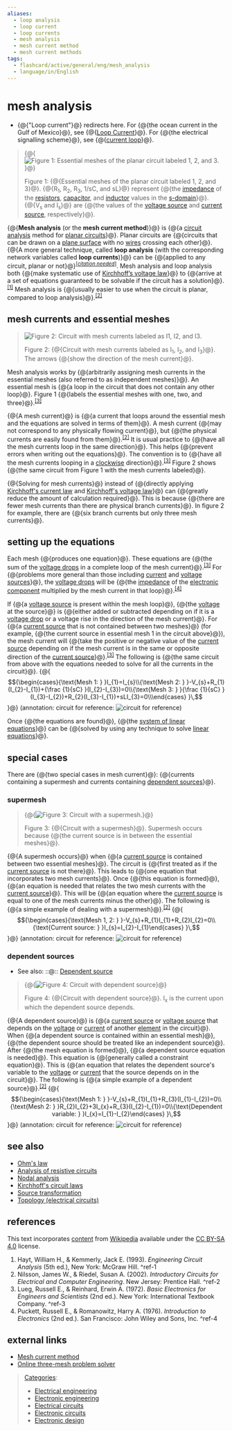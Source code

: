 ```yaml
---
aliases:
  - loop analysis
  - loop current
  - loop currents
  - mesh analysis
  - mesh current method
  - mesh current methods
tags:
  - flashcard/active/general/eng/mesh_analysis
  - language/in/English
---
```


# mesh analysis

- {@{"Loop current"}@} redirects here. For {@{the ocean current in the Gulf of Mexico}@}, see {@{[Loop Current](Loop%20Current.md)}@}. For {@{the electrical signalling scheme}@}, see {@{[current loop](current%20loop.md)}@}. <!--SR:!2025-03-20,4,270!2025-03-20,4,270!2025-03-20,4,288!2025-03-20,4,288!2025-03-20,4,288-->

> {@{![Figure 1: Essential meshes of the planar circuit labeled 1, 2, and 3.](../../archives/Wikimedia%20Commons/Mesh%20Analysis%20Example1%20TeX.svg)}@}
>
> Figure 1: {@{Essential meshes of the planar circuit labeled 1, 2, and 3}@}. {@{R<sub>1</sub>, R<sub>2</sub>, R<sub>3</sub>, 1/sC, and sL}@} represent {@{the [impedance](electrical%20impedance.md) of the [resistors](resistor.md), [capacitor](capacitor.md), and [inductor](inductor.md) values in the [s-domain](s-domain.md)}@}. {@{V<sub>s</sub> and I<sub>s</sub>}@} are {@{the values of the [voltage source](voltage%20source.md) and [current source](current%20source.md), respectively}@}. <!--SR:!2025-03-20,4,288!2025-03-20,4,270!2025-03-20,4,270!2025-03-20,4,270!2025-03-20,4,288!2025-03-20,4,288-->

{@{__Mesh analysis__ \(or the __mesh current method__\)}@} is {@{a [circuit analysis](circuit%20analysis.md) method for [planar circuits](planar%20graph.md)}@}. Planar circuits are {@{circuits that can be drawn on a [plane surface](plane%20(mathematics).md) with no [wires](wire.md) crossing each other}@}. {@{A more general technique, called __loop analysis__ \(with the corresponding network variables called __loop currents__\)}@} can be {@{applied to any circuit, planar or not}@}<sup>\[_[citation needed](https://en.wikipedia.org/wiki/Wikipedia:Citation%20needed)_\]</sup>. Mesh analysis and loop analysis both {@{make systematic use of [Kirchhoff’s voltage law](Kirchhoff's%20circuit%20laws.md)}@} to {@{arrive at a set of equations guaranteed to be solvable if the circuit has a solution}@}.<sup>[\[1\]](#^ref-1)</sup> Mesh analysis is {@{usually easier to use when the circuit is planar, compared to loop analysis}@}.<sup>[\[2\]](#^ref-2)</sup> <!--SR:!2025-03-20,4,288!2025-03-20,4,270!2025-03-20,4,288!2025-03-20,4,270!2025-03-20,4,270!2025-03-20,4,270!2025-03-20,4,270!2025-03-20,4,288-->

## mesh currents and essential meshes

> ![Figure 2: Circuit with mesh currents labeled as I<sub>1</sub>, I<sub>2</sub>, and I<sub>3</sub>.](../../archives/Wikimedia%20Commons/Mesh%20Analysis%20Example2%20TeX.svg)
>
> Figure 2: {@{Circuit with mesh currents labeled as I<sub>1</sub>, I<sub>2</sub>, and I<sub>3</sub>}@}. The arrows {@{show the direction of the mesh current}@}. <!--SR:!2025-03-20,4,270!2025-03-20,4,288-->

Mesh analysis works by {@{arbitrarily assigning mesh currents in the essential meshes \(also referred to as independent meshes\)}@}. An essential mesh is {@{a loop in the circuit that does not contain any other loop}@}. Figure 1 {@{labels the essential meshes with one, two, and three}@}.<sup>[\[3\]](#^ref-3)</sup> <!--SR:!2025-03-20,4,270!2025-03-20,4,288!2025-03-20,4,288-->

{@{A mesh current}@} is {@{a current that loops around the essential mesh and the equations are solved in terms of them}@}. A mesh current {@{may not correspond to any physically flowing current}@}, but {@{the physical currents are easily found from them}@}.<sup>[\[2\]](#^ref-2)</sup> It is usual practice to {@{have all the mesh currents loop in the same direction}@}. This helps {@{prevent errors when writing out the equations}@}. The convention is to {@{have all the mesh currents looping in a [clockwise](clockwise.md) direction}@}.<sup>[\[3\]](#^ref-3)</sup> Figure 2 shows {@{the same circuit from Figure 1 with the mesh currents labeled}@}. <!--SR:!2025-03-20,4,288!2025-03-20,4,270!2025-03-20,4,270!2025-03-20,4,270!2025-03-20,4,270!2025-03-20,4,270!2025-03-20,4,288!2025-03-20,4,270-->

{@{Solving for mesh currents}@} instead of {@{directly applying [Kirchhoff's current law](Kirchhoff's%20circuit%20laws.md#Kirchhoff's%20current%20law%20(KCL)) and [Kirchhoff's voltage law](Kirchhoff's%20circuit%20laws.md#Kirchhoff's%20voltage%20law%20(KVL))}@} can {@{greatly reduce the amount of calculation required}@}. This is because {@{there are fewer mesh currents than there are physical branch currents}@}. In figure 2 for example, there are {@{six branch currents but only three mesh currents}@}. <!--SR:!2025-03-20,4,270!2025-03-20,4,288!2025-03-20,4,270!2025-03-20,4,288!2025-03-20,4,288-->

## setting up the equations

Each mesh {@{produces one equation}@}. These equations are {@{the sum of the [voltage drops](voltage%20drop.md) in a complete loop of the mesh current}@}.<sup>[\[3\]](#^ref-3)</sup> For {@{problems more general than those including [current](current%20source.md) and [voltage sources](voltage%20source.md)}@}, the [voltage drops](voltage%20drop.md) will be {@{the [impedance](electrical%20impedance.md) of the [electronic component](electronic%20component.md) multiplied by the mesh current in that loop}@}.<sup>[\[4\]](#^ref-4)</sup> <!--SR:!2025-03-20,4,288!2025-03-20,4,270!2025-03-20,4,288!2025-03-20,4,270-->

If {@{a [voltage source](voltage%20source.md) is present within the mesh loop}@}, {@{the [voltage](voltage.md) at the source}@} is {@{either added or subtracted depending on if it is a [voltage drop](voltage%20drop.md) or a voltage rise in the direction of the mesh current}@}. For {@{a [current source](current%20source.md) that is not contained between two meshes}@} \(for example, {@{the current source in essential mesh 1 in the circuit above}@}\), the mesh current will {@{take the positive or negative value of the [current source](current%20source.md) depending on if the mesh current is in the same or opposite direction of the [current source](current%20source.md)}@}.<sup>[\[3\]](#^ref-3)</sup> The following is {@{the same circuit from above with the equations needed to solve for all the currents in the circuit}@}. {@{$${\begin{cases}{\text{Mesh 1: } }I_{1}=I_{s}\\{\text{Mesh 2: } }-V_{s}+R_{1}(I_{2}-I_{1})+{\frac {1}{sC} }(I_{2}-I_{3})=0\\{\text{Mesh 3: } }{\frac {1}{sC} }(I_{3}-I_{2})+R_{2}(I_{3}-I_{1})+sLI_{3}=0\\\end{cases} }\,$$}@} \(annotation: circuit for reference: ![circuit for reference](../../archives/Wikimedia%20Commons/Mesh%20Analysis%20Example2%20TeX.svg)\) <!--SR:!2025-03-20,4,270!2025-03-20,4,270!2025-03-20,4,270!2025-03-20,4,270!2025-03-20,4,288!2025-03-20,4,270!2025-03-19,3,268!2025-03-20,4,288-->

Once {@{the equations are found}@}, {@{the [system of linear equations](system%20of%20linear%20equations.md)}@} can be {@{solved by using any technique to solve [linear equations](linear%20equation.md)}@}. <!--SR:!2025-03-20,4,270!2025-03-20,4,270!2025-03-20,4,270-->

## special cases

There are {@{two special cases in mesh current}@}: {@{currents containing a supermesh and currents containing [dependent sources](dependent%20source.md)}@}. <!--SR:!2025-03-20,4,288!2025-03-20,4,288-->

### supermesh

> {@{![Figure 3: Circuit with a supermesh.](../../archives/Wikimedia%20Commons/Mesh%20Analysis%20Example3%20TeX.svg)}@}
>
> Figure 3: {@{Circuit with a supermesh}@}. Supermesh occurs because {@{the current source is in between the essential meshes}@}. <!--SR:!2025-03-20,4,288!2025-03-20,4,270!2025-03-20,4,288-->

{@{A supermesh occurs}@} when {@{a [current source](current%20source.md) is contained between two essential meshes}@}. The circuit is {@{first treated as if the [current source](current%20source.md) is not there}@}. This leads to {@{one equation that incorporates two mesh currents}@}. Once {@{this equation is formed}@}, {@{an equation is needed that relates the two mesh currents with the [current source](current%20source.md)}@}. This will be {@{an equation where the [current source](current%20source.md) is equal to one of the mesh currents minus the other}@}. The following is {@{a simple example of dealing with a supermesh}@}.<sup>[\[2\]](#^ref-2)</sup> {@{$${\begin{cases}{\text{Mesh 1, 2: } }-V_{s}+R_{1}I_{1}+R_{2}I_{2}=0\\{\text{Current source: } }I_{s}=I_{2}-I_{1}\end{cases} }\,$$}@} \(annotation: circuit for reference: ![circuit for reference](../../archives/Wikimedia%20Commons/Mesh%20Analysis%20Example3%20TeX.svg)\) <!--SR:!2025-03-20,4,288!2025-03-20,4,288!2025-03-20,4,270!2025-03-20,4,270!2025-03-20,4,270!2025-03-20,4,288!2025-03-20,4,270!2025-03-19,3,250!2025-03-20,4,288-->

### dependent sources

- See also: ::@:: [Dependent source](dependent%20source.md) <!--SR:!2025-03-20,4,270!2025-03-20,4,270-->

> {@{![Figure 4: Circuit with dependent source](../../archives/Wikimedia%20Commons/Mesh%20Analysis%20Example4%20TeX.svg)}@}
>
> Figure 4: {@{Circuit with dependent source}@}. I<sub>x</sub> is the current upon which the dependent source depends. <!--SR:!2025-03-20,4,270!2025-03-20,4,288-->

{@{A dependent source}@} is {@{a [current source](current%20source.md) or [voltage source](voltage%20source.md) that depends on the [voltage](voltage.md) or [current](electric%20current.md) of another [element](electronic%20component.md) in the circuit}@}. When {@{a dependent source is contained within an essential mesh}@}, {@{the dependent source should be treated like an independent source}@}. After {@{the mesh equation is formed}@}, {@{a dependent source equation is needed}@}. This equation is {@{generally called a constraint equation}@}. This is {@{an equation that relates the dependent source's variable to the [voltage](voltage.md) or [current](electric%20current.md) that the source depends on in the circuit}@}. The following is {@{a simple example of a dependent source}@}.<sup>[\[2\]](#^ref-2)</sup> {@{$${\begin{cases}{\text{Mesh 1: } }-V_{s}+R_{1}I_{1}+R_{3}(I_{1}-I_{2})=0\\{\text{Mesh 2: } }R_{2}I_{2}+3I_{x}+R_{3}(I_{2}-I_{1})=0\\{\text{Dependent variable: } }I_{x}=I_{1}-I_{2}\end{cases} }\,$$}@} \(annotation: circuit for reference: ![circuit for reference](../../archives/Wikimedia%20Commons/Mesh%20Analysis%20Example4%20TeX.svg)\) <!--SR:!2025-03-20,4,288!2025-03-20,4,270!2025-03-20,4,270!2025-03-20,4,288!2025-03-20,4,270!2025-03-20,4,288!2025-03-20,4,270!2025-03-20,4,270!2025-03-20,4,288!2025-03-19,3,268-->

## see also

- [Ohm's law](Ohm's%20law.md)
- [Analysis of resistive circuits](analysis%20of%20resistive%20circuits.md)
- [Nodal analysis](nodal%20analysis.md)
- [Kirchhoff's circuit laws](Kirchhoff's%20circuit%20laws.md)
- [Source transformation](source%20transformation.md)
- [Topology \(electrical circuits\)](topology%20(electrical%20circuits).md)

## references

This text incorporates [content](https://en.wikipedia.org/wiki/mesh_analysis) from [Wikipedia](Wikipedia.md) available under the [CC BY-SA 4.0](https://creativecommons.org/licenses/by-sa/4.0/) license.

1. Hayt, William H., & Kemmerly, Jack E. \(1993\). _Engineering Circuit Analysis_ \(5th ed.\), New York: McGraw Hill. <a id="^ref-1"></a>^ref-1
2. Nilsson, James W., & Riedel, Susan A. \(2002\). _Introductory Circuits for Electrical and Computer Engineering_. New Jersey: Prentice Hall. <a id="^ref-2"></a>^ref-2
3. Lueg, Russell E., & Reinhard, Erwin A. \(1972\). _Basic Electronics for Engineers and Scientists_ \(2nd ed.\). New York: International Textbook Company. <a id="^ref-3"></a>^ref-3
4. Puckett, Russell E., & Romanowitz, Harry A. \(1976\). _Introduction to Electronics_ \(2nd ed.\). San Francisco: John Wiley and Sons, Inc. <a id="^ref-4"></a>^ref-4

## external links

- [Mesh current method](http://www.allaboutcircuits.com/vol_1/chpt_10/3.html)
- [Online three-mesh problem solver](http://www.catc.ac.ir/mazlumi/mesh.php)

> [Categories](https://en.wikipedia.org/wiki/Help:Category):
>
> - [Electrical engineering](https://en.wikipedia.org/wiki/Category:Electrical%20engineering)
> - [Electronic engineering](https://en.wikipedia.org/wiki/Category:Electronic%20engineering)
> - [Electrical circuits](https://en.wikipedia.org/wiki/Category:Electrical%20circuits)
> - [Electronic circuits](https://en.wikipedia.org/wiki/Category:Electronic%20circuits)
> - [Electronic design](https://en.wikipedia.org/wiki/Category:Electronic%20design)
